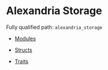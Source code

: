 # Alexandria Storage

Fully qualified path: `alexandria_storage`

- [Modules](./modules.md)

- [Structs](./structs.md)

- [Traits](./traits.md)
